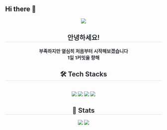## Hi there 👋

<!--
**SuGyoung/SuGyoung** is a ✨ _special_ ✨ repository because its `README.md` (this file) appears on your GitHub profile.

    
-->
<div align= "center">
    <img src="https://capsule-render.vercel.app/api?type=waving&color=0:e1dfdf,100:e6e102&height=240&text=Sugyoung&animation=fadeIn&fontColor=ffffff&fontSize=90" />
    </div>
    <div align= "center"> 
    <h2 style="border-bottom: 1px solid #d8dee4; color: #282d33;"> 안녕하세요! </h2>  
    <div style="font-weight: 700; font-size: 15px; text-align: center; color: #282d33;"> 부족하지만 열심히 처음부터 시작해보겠습니다 <br> 1일 1커밋을 향해 </div> 
    </div>
    <div align= "center">
    <h2 style="border-bottom: 1px solid #d8dee4; color: #282d33;"> 🛠️ Tech Stacks </h2> <br> 
    <div style="margin: 0 auto; text-align: center;" align= "center"> <img src="https://img.shields.io/badge/Java-007396?style=flat-square&logo=Java&logoColor=white">
          <img src="https://img.shields.io/badge/Git-F05032?style=flat-square&logo=Git&logoColor=white">
          <img src="https://img.shields.io/badge/CSS3-1572B6?style=flat-square&logo=CSS3&logoColor=white">
          <img src="https://img.shields.io/badge/HTML5-E34F26?style=flat-square&logo=HTML5&logoColor=white">
          </div>
    </div>
    <div align= "center"> 
    <h2 style="border-bottom: 1px solid #d8dee4; color: #282d33;"> 🏅 Stats </h2> <div align= "center"> <img src="https://github-readme-stats.vercel.app/api?username=SuGyoung&bg_color=60,fff5e6,ebe6ff&title_color=ffffff&text_color=ffffff"
         /> <img src="https://github-readme-stats.vercel.app/api/top-langs/?username=SuGyoung&layout=compact&bg_color=60,fff5e6,ebe6ff&title_color=ffffff&text_color=ffffff"
           /> </div> 
    </div>




